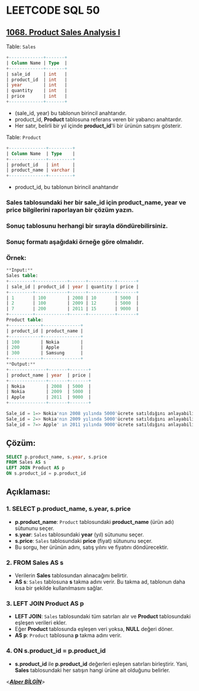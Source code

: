 # LEETCODE SQL 50

## [1068. Product Sales Analysis I](https://leetcode.com/problems/product-sales-analysis-i/)

Table: `Sales`

```sql
+-------------+-------+
| Column Name | Type  |
+-------------+-------+
| sale_id     | int   |
| product_id  | int   |
| year        | int   |
| quantity    | int   |
| price       | int   |
+-------------+-------+
```

- (sale_id, year) bu tablonun birincil anahtarıdır.
- product_id, **Product** tablosuna referans veren bir yabancı anahtardır.
- Her satır, belirli bir yıl içinde **product_id**'li bir ürünün satışını gösterir.

Table: `Product`

```sql
+--------------+---------+
| Column Name  | Type    |
+--------------+---------+
| product_id   | int     |
| product_name | varchar |
+--------------+---------+
```

- product_id, bu tablonun birincil anahtarıdır

### **Sales** tablosundaki her bir **sale_id** için **product_name**, **year** ve **price** bilgilerini raporlayan bir çözüm yazın.

### Sonuç tablosunu herhangi bir sırayla döndürebilirsiniz.

### Sonuç formatı aşağıdaki örneğe göre olmalıdır.

### Örnek:

```sql
**Input:**
Sales table:
+---------+------------+------+----------+-------+
| sale_id | product_id | year | quantity | price |
+---------+------------+------+----------+-------+
| 1       | 100        | 2008 | 10       | 5000  |
| 2       | 100        | 2009 | 12       | 5000  |
| 7       | 200        | 2011 | 15       | 9000  |
+---------+------------+------+----------+-------+
Product table:
+------------+--------------+
| product_id | product_name |
+------------+--------------+
| 100        | Nokia        |
| 200        | Apple        |
| 300        | Samsung      |
+------------+--------------+
**Output:**
+--------------+-------+-------+
| product_name | year  | price |
+--------------+-------+-------+
| Nokia        | 2008  | 5000  |
| Nokia        | 2009  | 5000  |
| Apple        | 2011  | 9000  |
+--------------+-------+-------+

Sale_id = 1=> Nokia'nın 2008 yılında 5000'ücrete satıldığını anlayabiliriz.
Sale_id = 2=> Nokia'nın 2009 yılında 5000'ücrete satıldığını anlayabiliriz.
Sale_id = 7=> Apple' ın 2011 yılında 9000'ücrete satıldığını anlayabiliriz.
```

## Çözüm:

```sql
SELECT p.product_name, s.year, s.price
FROM Sales AS s
LEFT JOIN Product AS p
ON s.product_id = p.product_id
```

## **Açıklaması:**

### 1. **SELECT p.product_name, s.year, s.price**

- **p.product_name**: `Product` tablosundaki **product_name** (ürün adı) sütununu seçer.
- **s.year**: `Sales` tablosundaki **year** (yıl) sütununu seçer.
- **s.price**: `Sales` tablosundaki **price** (fiyat) sütununu seçer.
- Bu sorgu, her ürünün adını, satış yılını ve fiyatını döndürecektir.

### 2. **FROM Sales AS s**

- Verilerin **Sales** tablosundan alınacağını belirtir.
- **AS s**: `Sales` tablosuna **s** takma adını verir. Bu takma ad, tablonun daha kısa bir şekilde kullanılmasını sağlar.

### 3. **LEFT JOIN Product AS p**

- **LEFT JOIN**: `Sales` tablosundaki tüm satırları alır ve **Product** tablosundaki eşleşen verileri ekler.
- Eğer **Product** tablosunda eşleşen veri yoksa, **NULL** değeri döner.
- **AS p**: `Product` tablosuna **p** takma adını verir.

### 4. **ON s.product_id = p.product_id**

- **s.product_id** ile **p.product_id** değerleri eşleşen satırları birleştirir. Yani, **Sales** tablosundaki her satışın hangi ürüne ait olduğunu belirler.
  &nbsp;

<**_[Alper BİLGİN](https://github.com/DREAXS)_**>
